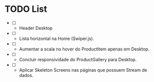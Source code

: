 # TODO List

- [ ] - Header Desktop
- [ ] - Lista horizontal na Home (Swiper.js).
- [ ] - Aumentar a scala no hover do ProductItem apenas em Desktop.
- [ ] - Concluir responsividade do ProductGallery para Desktop.
- [ ] - Aplicar Skeleton Screens nas páginas que possuem Stream de dados.
